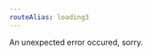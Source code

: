 ```yaml
---
routeAlias: loading3
---
```


<main class="grid">
  <section style="grid-area: 1/1">

  <Transform scale="0.7">
    <Skeleton />
    <p class="text-red font-bold">An unexpected error occured, sorry.</p>
  </Transform>

  </section>

  <section style="grid-area: 1/1">

  <div class="grid grid-cols-2 gap-3">
    <div class="p-2rem border-2 flex">
      <LoadingSpinner />
    </div>
    <div class="p-2rem border-2 flex">
      <LoadingSpinner />
    </div>
    <div class="p-2rem border-2 flex">
      <LoadingSpinner />
    </div>
  </div>

  </section>

</main>
